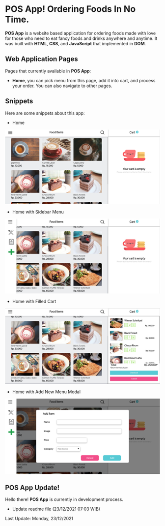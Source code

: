 # POS App! Ordering Foods In No Time.

**POS App** is a website based application for ordering foods made with love for those who need to eat fancy foods and drinks anywhere and anytime. It was built with **HTML**, **CSS**, and **JavaScript** that implemented in **DOM**.

## Web Application Pages

Pages that currently available in **POS App**:

- **Home**, you can pick menu from this page, add it into cart, and process your order. You can also navigate to other pages.

## Snippets

Here are some snippets about this app:

- Home

![Home](./src/rd-img/home.png)

- Home with Sidebar Menu

![Home Sidebar](./src/rd-img/home-sidebar.png)

- Home with Filled Cart

![Home Cart](./src/rd-img/home-cart.png)

- Home with Add New Menu Modal

![Home Add Menu Modal](./src/rd-img/home-add-menu.png)

## POS App Update!

Hello there! **POS App** is currently in development process.

- Update readme file (23/12/2021 07:03 WIB)

Last Update: Monday, 23/12/2021
